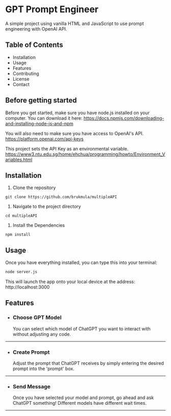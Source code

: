 # GPT Prompt Engineer

A simple project using vanilla HTML and JavaScript to use prompt engineering with OpenAI API.

## Table of Contents

- Installation
- Usage
- Features
- Contributing
- License
- Contact

## Before getting started
Before you get started, make sure you have node.js installed on your computer. 
You can download it here: https://docs.npmjs.com/downloading-and-installing-node-js-and-npm

You will also need to make sure you have access to OpenAI's API.
https://platform.openai.com/api-keys

This project sets the API Key as an environmental variable.
https://www3.ntu.edu.sg/home/ehchua/programming/howto/Environment_Variables.html

## Installation

1. Clone the repository

```
git clone https://github.com/brukmula/multipleAPI
```

1. Navigate to the project directory

```
cd multipleAPI
```

1. Install the Dependencies

```
npm install 
```

## Usage

Once you have everything installed, you can type this into your terminal: 

```bash
node server.js
```

This will launch the app onto your local device at the address: http://localhost:3000

## Features

- ### Choose GPT Model 
    You can select which model of ChatGPT you want to interact with without adjusting any code.
---
- ### Create Prompt
  Adjust the prompt that ChatGPT receives by simply entering the desired prompt into the 'prompt' box.
---
- ### Send Message
  Once you have selected your model and prompt, go ahead and ask ChatGPT something! Different models have different 
  wait times.
---